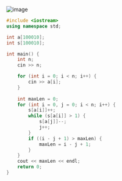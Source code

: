 ![image](https://cdn.jsdelivr.net/gh/XmchxUp/cloudimg@master/20220216/image.5uy5fod9cvk0.webp)

```c++
#include <iostream>
using namespace std;

int a[100010];
int s[100010];

int main() {
    int n;
    cin >> n;

    for (int i = 0; i < n; i++) {
        cin >> a[i];
    }
    
    int maxLen = 0;
    for (int i = 0, j = 0; i < n; i++) {
        s[a[i]]++;
        while (s[a[i]] > 1) {
            s[a[j]]--;
            j++;
        }
        if ((i - j + 1) > maxLen) {
            maxLen = i - j + 1;
        }
    }
    cout << maxLen << endl;
    return 0;
}


```